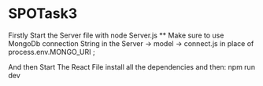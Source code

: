 # SPOTask3

Firstly Start the Server file with node Server.js
** Make sure to use MongoDb connection String in the Server -> model -> connect.js in place of process.env.MONGO_URI ;

And then Start The React File 
install all the dependencies and then: npm run dev 
